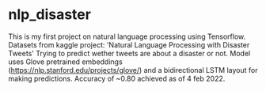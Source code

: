 # nlp_disaster

This is my first project on natural language processing using Tensorflow.
Datasets from kaggle project: 'Natural Language Processing with Disaster Tweets'
Trying to predict wether tweets are about a disaster or not.
Model uses Glove pretrained embeddings (https://nlp.stanford.edu/projects/glove/) and a bidirectional LSTM layout for making predictions.
Accuracy of ~0.80 achieved as of 4 feb 2022.

